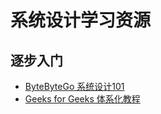 # 系统设计学习资源

## 逐步入门
- [ByteByteGo 系统设计101](https://github.com/ByteByteGoHq/system-design-101)
- [Geeks for Geeks 体系化教程](https://www.geeksforgeeks.org/system-design-tutorial/)